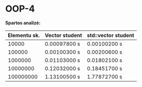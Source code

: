 # OOP-4


__Spartos analizė:__

| Elementu sk. | Vector student | std::vector student |
| --- | --- | --- |
| 10000 |  0.00097800 s   |  0.00100200 s      | 
| 100000 |  0.00100300 s   |  0.00200600 s      |
| 1000000 |  0.01103000 s    |  0.01802100 s      |  
| 10000000 |  0.12032000 s    |  0.18451700 s     |  
| 100000000 |  1.13100500 s   |  1.77872700 s      |  



